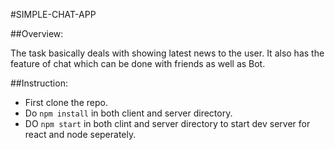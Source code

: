 #SIMPLE-CHAT-APP

##Overview:

The task basically deals with showing latest news to the user. It also has the feature of chat which can be done with friends as well as Bot.

##Instruction:

- First clone the repo.
- Do `npm install` in both client and server directory.
- DO `npm start` in both clint and server directory to start dev server for react and node seperately.